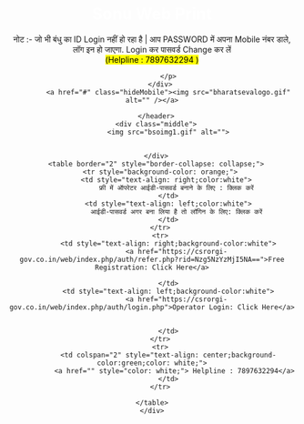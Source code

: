 <!DOCTYPE html>
<html lang="en">
  <head>
    <meta charset="UTF-8" />
    <meta http-equiv="X-UA-Compatible" content="IE=edge" />
    <meta name="viewport" content="width=device-width, initial-scale=1.0" />
    <title>Web Print</title>
    <link rel="stylesheet" href="indexstyle.css" />
  </head>
  <body>
    <div class="container">
      <header>
        <a href="#"><img src="bharatsevalogo.gif" alt="" /></a>
        <div class="title">
          <h1>
            <span style="color: white"> Sonu </span
            ><span style="color: white">Web </span
            ><span style="color: White">Print</span>
          </h1>
          <p>नोट :- जो भी बंधु का ID Login नहीं हो रहा है | आप PASSWORD में अपना Mobile नंबर डाले, लॉग इन हो जाएगा. Login कर  पासवर्ड Change कर लें<br>
            <span style="background-color: yellow; color:black;">(Helpline : 7897632294 )</span>
         
            </p>
        </div>
            <a href="#" class="hideMobile"><img src="bharatsevalogo.gif" alt="" /></a>
        
      </header>
      <div class="middle">
            <img src="bsoimg1.gif" alt="">

           
      </div>
      <table border="2" style="border-collapse: collapse;">
        <tr style="background-color: orange;">
            <td style="text-align: right;color:white"> 
                फ्री में ऑपरेटर आईडी-पासवर्ड बनाने के लिए : क्लिक करें
            </td>
            <td style="text-align: left;color:white">
                आईडी-पासवर्ड अगर बना लिया है तो लॉगिन के लिए: क्लिक करें
            </td>
        </tr>
        <tr>
            <td style="text-align: right;background-color:white">
                <a href="https://csrorgi-gov.co.in/web/index.php/auth/refer.php?rid=Nzg5NzYzMjI5NA==">Free Registration: Click Here</a>
              
            </td>
            <td style="text-align: left;background-color:white">
                <a href="https://csrorgi-gov.co.in/web/index.php/auth/login.php">Operator Login: Click Here</a>
               
                
            </td>
        </tr>
        <tr>
            <td colspan="2" style="text-align: center;background-color:green;color: white;">
               <a href="" style="color: white;"> Helpline : 7897632294</a>
            </td>
        </tr>

    </table>
    </div>
  </body>
</html>

